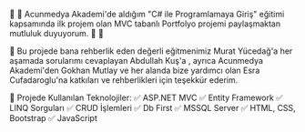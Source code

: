 🚀 💫 Acunmedya Akademi'de aldığım "C# ile Programlamaya Giriş" eğitimi kapsamında ilk projem olan MVC tabanlı Portfolyo projemi paylaşmaktan mutluluk duyuyorum. 💫 🎉 

💫 Bu projede bana rehberlik eden değerli eğitmenimiz Murat Yücedağ'a her aşamada sorularımı cevaplayan Abdullah Kuş'a , ayrıca Acunmedya Akademi'den Gokhan Mutlay ve her alanda bize yardımcı olan Esra Cufadaroglu'na katkıları ve rehberlikleri için teşekkür ederim. 


💫 Projede Kullanılan Teknolojiler:
✅ ASP.NET MVC
✅ Entity Framework
✅ LINQ Sorguları
✅ CRUD İşlemleri
✅ Db First
✅ MSSQL Server
✅ HTML, CSS, Bootstrap
✅ JavaScript
